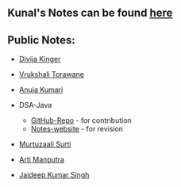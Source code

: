 ## Kunal's Notes can be found [here](https://github.com/kunal-kushwaha/DSA-Bootcamp-Java/tree/main/lectures)

## Public Notes:
- [Divija Kinger](https://github.com/divijakinger/DSA_Java)
- [Vrukshali Torawane](https://github.com/Vrukshali-26/DSA)
- [Anuja Kumari](https://github.com/Anujakumari/DSA)

- DSA-Java
  - [GitHub-Repo](https://github.com/Utkarsh1504/DSA-Java) - for contribution
  - [Notes-website](https://utkarsh1504.github.io/DSA-Java/) - for revision
- [Murtuzaali Surti](https://github.com/murtuzaalisurti/DSA-notes)
- [Arti Manputra](https://github.com/artimanputra/DSA-Notes)
- [Jaideep Kumar Singh](https://github.com/jstar2708/Handwritten-Java-Notes)
